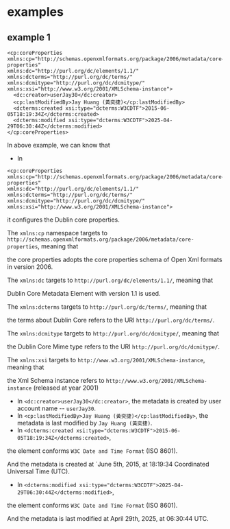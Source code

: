 # examples
## example 1
```
<cp:coreProperties
xmlns:cp="http://schemas.openxmlformats.org/package/2006/metadata/core-properties"
xmlns:dc="http://purl.org/dc/elements/1.1/" xmlns:dcterms="http://purl.org/dc/terms/"
xmlns:dcmitype="http://purl.org/dc/dcmitype/"
xmlns:xsi="http://www.w3.org/2001/XMLSchema-instance">
  <dc:creator>userJay30</dc:creator>
  <cp:lastModifiedBy>Jay Huang (黃奕捷)</cp:lastModifiedBy>
  <dcterms:created xsi:type="dcterms:W3CDTF">2015-06-05T18:19:34Z</dcterms:created>
  <dcterms:modified xsi:type="dcterms:W3CDTF">2025-04-29T06:30:44Z</dcterms:modified>
</cp:coreProperties>
```

In above example, we can know that

+ In

```
<cp:coreProperties
xmlns:cp="http://schemas.openxmlformats.org/package/2006/metadata/core-properties"
xmlns:dc="http://purl.org/dc/elements/1.1/"
xmlns:dcterms="http://purl.org/dc/terms/"
xmlns:dcmitype="http://purl.org/dc/dcmitype/"
xmlns:xsi="http://www.w3.org/2001/XMLSchema-instance">
```

it configures the Dublin core properties.

The `xmlns:cp` namespace targets to `http://schemas.openxmlformats.org/package/2006/metadata/core-properties`, meaning that

the core properties adopts the core properties schema of Open Xml formats in version 2006.

The `xmlns:dc` targets to `http://purl.org/dc/elements/1.1/`, meaning that 

Dublin Core Metadata Element with version 1.1 is used.

The `xmlns:dcterms` targets to `http://purl.org/dc/terms/`, meaning that

the terms about Dublin Core refers to the URI `http://purl.org/dc/terms/`.

The `xmlns:dcmitype` targets to `http://purl.org/dc/dcmitype/`, meaning that

the Dublin Core Mime type refers to the URI `http://purl.org/dc/dcmitype/`.

The `xmlns:xsi` targets to `http://www.w3.org/2001/XMLSchema-instance`, meaning that

the Xml Schema instance refers to `http://www.w3.org/2001/XMLSchema-instance` (released at year 2001)

+ In `<dc:creator>userJay30</dc:creator>`, the metadata is created by user account name -- `userJay30`.
+ In `<cp:lastModifiedBy>Jay Huang (黃奕捷)</cp:lastModifiedBy>`, the metadata is last modified by `Jay Huang (黃奕捷)`.
+ In `<dcterms:created xsi:type="dcterms:W3CDTF">2015-06-05T18:19:34Z</dcterms:created>`,

the element conforms `W3C Date and Time Format` (ISO 8601). 

And the metadata is created at `June 5th, 2015, at 18:19:34 Coordinated Universal Time (UTC).

+ In `<dcterms:modified xsi:type="dcterms:W3CDTF">2025-04-29T06:30:44Z</dcterms:modified>`,

the element conforms `W3C Date and Time Format` (ISO 8601). 

And the metadata is last modified at April 29th, 2025, at 06:30:44 UTC.
